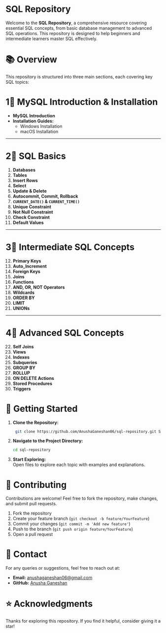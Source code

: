 
# SQL Repository

Welcome to the **SQL Repository**, a comprehensive resource covering essential SQL concepts, from basic database management to advanced SQL operations. This repository is designed to help beginners and intermediate learners master SQL effectively.

# 📚 Overview

This repository is structured into three main sections, each covering key SQL topics:

# 1⃣ MySQL Introduction & Installation
- **MySQL Introduction**  
- **Installation Guides:**  
  - Windows Installation  
  - macOS Installation  

---

# 2⃣ SQL Basics
1. **Databases**  
2. **Tables**  
3. **Insert Rows**  
4. **Select**  
5. **Update & Delete**  
6. **Autocommit, Commit, Rollback**  
7. **`CURRENT_DATE()` & `CURRENT_TIME()`**  
8. **Unique Constraint**  
9. **Not Null Constraint**  
10. **Check Constraint**  
11. **Default Values**  

---

# 3⃣ Intermediate SQL Concepts
12. **Primary Keys**  
13. **Auto_Increment**  
14. **Foreign Keys**  
15. **Joins**  
16. **Functions**  
17. **AND, OR, NOT Operators**  
18. **Wildcards**  
19. **ORDER BY**  
20. **LIMIT**  
21. **UNIONs**  

---

# 4⃣ Advanced SQL Concepts
22. **Self Joins**  
23. **Views**  
24. **Indexes**  
25. **Subqueries**  
26. **GROUP BY**  
27. **ROLLUP**  
28. **ON DELETE Actions**  
29. **Stored Procedures**  
30. **Triggers**  

# 🚀 Getting Started

1. **Clone the Repository:**  
   ```bash
    git clone https://github.com/AnushaGaneshan06/sql-repository.git SQL
   ```

2. **Navigate to the Project Directory:**  
   ```bash
   cd sql-repository
   ```

3. **Start Exploring:**  
   Open files to explore each topic with examples and explanations.

# 🤝 Contributing

Contributions are welcome! Feel free to fork the repository, make changes, and submit pull requests.

1. Fork the repository  
2. Create your feature branch (`git checkout -b feature/YourFeature`)  
3. Commit your changes (`git commit -m 'Add new feature'`)  
4. Push to the branch (`git push origin feature/YourFeature`)  
5. Open a pull request  

# 📩 Contact

For any queries or suggestions, feel free to reach out at:
- **Email:** anushaganeshan06@gmail.com  
- **GitHub:** [Anusha Ganeshan](https://github.com/AnushaGaneshan06)  

# ⭐ Acknowledgments

Thanks for exploring this repository. If you find it helpful, consider giving it a star!
